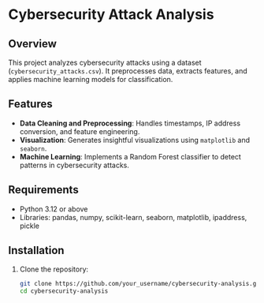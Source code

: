 # Cybersecurity Attack Analysis

## Overview
This project analyzes cybersecurity attacks using a dataset (`cybersecurity_attacks.csv`). It preprocesses data, extracts features, and applies machine learning models for classification.

## Features
- **Data Cleaning and Preprocessing**: Handles timestamps, IP address conversion, and feature engineering.
- **Visualization**: Generates insightful visualizations using `matplotlib` and `seaborn`.
- **Machine Learning**: Implements a Random Forest classifier to detect patterns in cybersecurity attacks.

## Requirements
- Python 3.12 or above
- Libraries: pandas, numpy, scikit-learn, seaborn, matplotlib, ipaddress, pickle

## Installation
1. Clone the repository:
   ```bash
   git clone https://github.com/your_username/cybersecurity-analysis.git
   cd cybersecurity-analysis
